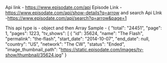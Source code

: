 Api link - https://www.episodate.com/api
Episode Link - https://www.episodate.com/api/show-details?q=arrow
and search Api LInk -https://www.episodate.com/api/search?q=arrow&page=1

This api type is - object and then Array
Sample -
{
    "total": "24451",
    "page": 1,
    "pages": 1223,
    "tv_shows": [
        {
            "id": 35624,
            "name": "The Flash",
            "permalink": "the-flash",
            "start_date": "2014-10-07",
            "end_date": null,
            "country": "US",
            "network": "The CW",
            "status": "Ended",
            "image_thumbnail_path": "https://static.episodate.com/images/tv-show/thumbnail/35624.jpg"
        }
